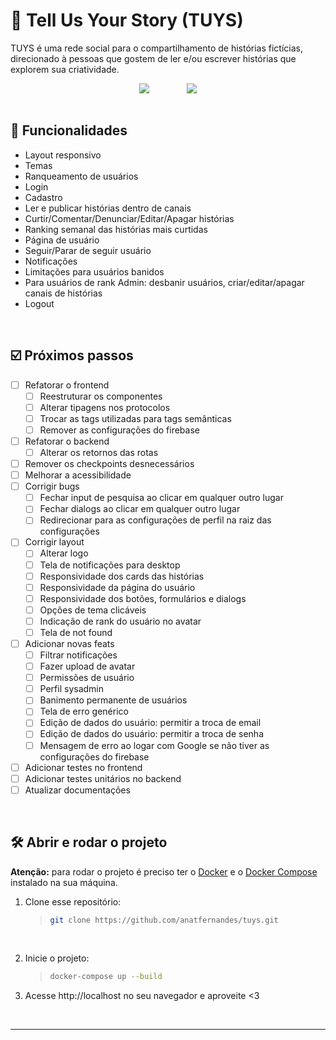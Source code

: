 # :open_book: Tell Us Your Story (TUYS)

TUYS é uma rede social para o compartilhamento de histórias fictícias, direcionado à pessoas que gostem de ler e/ou escrever histórias que explorem sua criatividade.

<div align=center>
 <img align=top src="https://user-images.githubusercontent.com/97851922/218341002-519a7d44-e50b-4279-945a-4241ffc481fa.gif" />
 &nbsp; &nbsp; &nbsp; &nbsp; &nbsp; &nbsp; &nbsp; 
 <img align=top src="https://user-images.githubusercontent.com/97851922/218341013-cefbeabb-c70e-469e-92f8-926c362daa00.gif" />
</div>

<br />

## :hammer: Funcionalidades

- Layout responsivo
- Temas
- Ranqueamento de usuários
- Login
- Cadastro
- Ler e publicar histórias dentro de canais
- Curtir/Comentar/Denunciar/Editar/Apagar histórias
- Ranking semanal das histórias mais curtidas
- Página de usuário
- Seguir/Parar de seguir usuário
- Notificações
- Limitações para usuários banidos
- Para usuários de rank Admin: desbanir usuários, criar/editar/apagar canais de histórias
- Logout

<br />

## :ballot_box_with_check: Próximos passos

- [ ] Refatorar o frontend
  - [ ] Reestruturar os componentes
  - [ ] Alterar tipagens nos protocolos
  - [ ] Trocar as tags utilizadas para tags semânticas
  - [ ] Remover as configurações do firebase
- [ ] Refatorar o backend
  - [ ] Alterar os retornos das rotas
- [ ] Remover os checkpoints desnecessários
- [ ] Melhorar a acessibilidade
- [ ] Corrigir bugs
  - [ ] Fechar input de pesquisa ao clicar em qualquer outro lugar
  - [ ] Fechar dialogs ao clicar em qualquer outro lugar
  - [ ] Redirecionar para as configurações de perfil na raiz das configurações
- [ ] Corrigir layout
  - [ ] Alterar logo
  - [ ] Tela de notificações para desktop
  - [ ] Responsividade dos cards das histórias
  - [ ] Responsividade da página do usuário
  - [ ] Responsividade dos botões, formulários e dialogs
  - [ ] Opções de tema clicáveis
  - [ ] Indicação de rank do usuário no avatar
  - [ ] Tela de not found
- [ ] Adicionar novas feats
  - [ ] Filtrar notificações
  - [ ] Fazer upload de avatar
  - [ ] Permissões de usuário
  - [ ] Perfil sysadmin
  - [ ] Banimento permanente de usuários
  - [ ] Tela de erro genérico
  - [ ] Edição de dados do usuário: permitir a troca de email
  - [ ] Edição de dados do usuário: permitir a troca de senha
  - [ ] Mensagem de erro ao logar com Google se não tiver as configurações do firebase
- [ ] Adicionar testes no frontend
- [ ] Adicionar testes unitários no backend
- [ ] Atualizar documentações

<br />

## :hammer_and_wrench: Abrir e rodar o projeto

**Atenção:** para rodar o projeto é preciso ter o [Docker](https://docs.docker.com/engine/install/) e o [Docker Compose](https://docs.docker.com/compose/install/) instalado na sua máquina.

1. Clone esse repositório:

   > ```bash
   > git clone https://github.com/anatfernandes/tuys.git
   > ```

<br />

2. Inicie o projeto:

   > ```bash
   > docker-compose up --build
   > ```

3. Acesse http://localhost no seu navegador e aproveite <3

<br />

---
